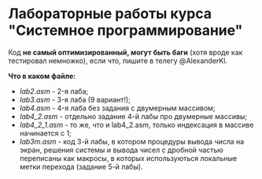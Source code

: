 # Лабораторные работы курса "Системное программирование"
Код __не самый оптимизированный, могут быть баги__ (хотя вроде как тестировал немножко), если что, пишите в телегу @AlexanderKl.

__Что в каком файле:__
- _lab2.asm_ - 2-я лаба;
- _lab3.asm_ - 3-я лаба (9 вариант!);
- _lab4.asm_ - 4-я лаба без задания с двумерным массивом;
- _lab4_2.asm_ - отдельно задание 4-й лабы про двумерные массивы;
- _lab4_2_1.asm_ - то же, что и lab4_2.asm, только индексация в массиве начинается с 1;
- _lab3m.asm_ - код 3-й лабы, в котором процедуры вывода числа на экран, решения системы и вывода чисел с дробной частью переписаны как макросы, в которых используються локальные метки перехода (задание 5-й лабы).
